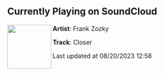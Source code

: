 ## Currently Playing on SoundCloud

[<img align="left" width="100" src="https://i1.sndcdn.com/artworks-xIwjynlFluzKAzzX-eEiMEg-t500x500.jpg">](https://soundcloud.com/frank-zozky/closer)

**Artist**: Frank Zozky 

**Track**: Closer

Last updated at 08/20/2023 12:58
